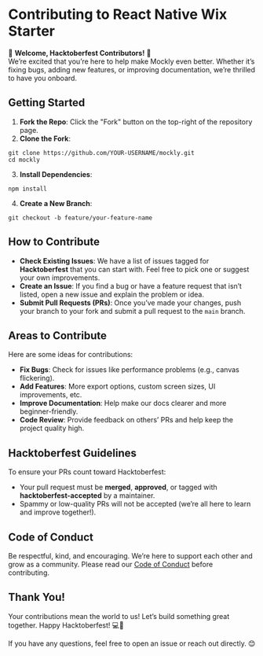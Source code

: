 # Contributing to React Native Wix Starter

🎉 **Welcome, Hacktoberfest Contributors!** 🎉  
We’re excited that you’re here to help make Mockly even better. Whether it’s fixing bugs, adding new features, or improving documentation, we’re thrilled to have you onboard.

## Getting Started

1. **Fork the Repo**: Click the "Fork" button on the top-right of the repository page.
2. **Clone the Fork**:  
```
git clone https://github.com/YOUR-USERNAME/mockly.git 
cd mockly
```
3. **Install Dependencies**:  
```
npm install
```
4. **Create a New Branch**:  
```
git checkout -b feature/your-feature-name
```

## How to Contribute

- **Check Existing Issues**: We have a list of issues tagged for **Hacktoberfest** that you can start with. Feel free to pick one or suggest your own improvements.
- **Create an Issue**: If you find a bug or have a feature request that isn’t listed, open a new issue and explain the problem or idea.
- **Submit Pull Requests (PRs)**: Once you’ve made your changes, push your branch to your fork and submit a pull request to the `main` branch.

## Areas to Contribute

Here are some ideas for contributions:
- **Fix Bugs**: Check for issues like performance problems (e.g., canvas flickering).
- **Add Features**: More export options, custom screen sizes, UI improvements, etc.
- **Improve Documentation**: Help make our docs clearer and more beginner-friendly.
- **Code Review**: Provide feedback on others’ PRs and help keep the project quality high.

## Hacktoberfest Guidelines

To ensure your PRs count toward Hacktoberfest:
- Your pull request must be **merged**, **approved**, or tagged with **hacktoberfest-accepted** by a maintainer.
- Spammy or low-quality PRs will not be accepted (we’re all here to learn and improve together!).

## Code of Conduct

Be respectful, kind, and encouraging. We’re here to support each other and grow as a community. Please read our [Code of Conduct](CODE_OF_CONDUCT.md) before contributing.

## Thank You!

Your contributions mean the world to us! Let’s build something great together. Happy Hacktoberfest! 💻🎃

If you have any questions, feel free to open an issue or reach out directly. 😊

